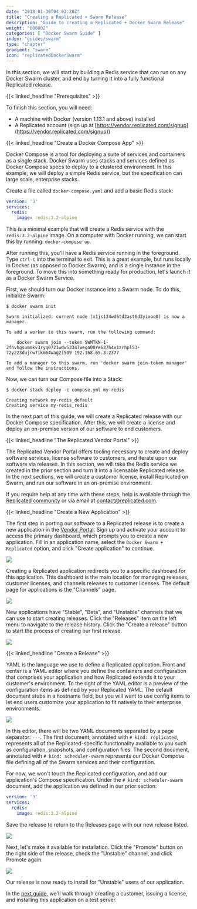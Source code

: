 ```yaml
---
date: "2018-01-30T04:02:20Z"
title: "Creating a Replicated + Swarm Release"
description: "Guide to creating a Replicated + Docker Swarm Release"
weight: "800002"
categories: [ "Docker Swarm Guide" ]
index: "guides/swarm"
type: "chapter"
gradient: "swarm"
icon: "replicatedDockerSwarm"
---
```


In this section, we will start by building a Redis service that can run on any Docker Swarm cluster, and end by turning it into a fully functional Replicated release.

{{< linked_headline "Prerequisites" >}}

To finish this section, you will need:

* A machine with Docker (version 1.13.1 and above) installed
* A Replicated account (sign up at [https://vendor.replicated.com/signup](https://vendor.replicated.com/signup))

{{< linked_headline "Create a Docker Compose App" >}}

Docker Compose is a tool for deploying a suite of services and containers as a single stack. Docker Swarm uses stacks and services defined as Docker Compose specs to deploy to a clustered environment. In this example, we will deploy a simple Redis service, but the specification can large scale, enterprise stacks.

Create a file called `docker-compose.yaml` and add a basic Redis stack:

```yaml
version: '3'
services:
  redis:
    image: redis:3.2-alpine
```

This is a minimal example that will create a Redis service with the `redis:3.2-alpine` image. On a computer with Docker running, we can start this by running: `docker-compose up`.

After running this, you'll have a Redis service running in the foreground. Type `ctrl-C` into the terminal to exit. This is a great example, but runs locally in Docker (as opposed to Docker Swarm), and is a single instance in the foreground. To move this into something ready for production, let's launch it as a Docker Swarm Service.

First, we should turn our Docker instance into a Swarm node. To do this, initialize Swarm:

```shell
$ docker swarm init

Swarm initialized: current node (x1js134wd5td2ast6d3yixoq0) is now a manager.

To add a worker to this swarm, run the following command:

    docker swarm join --token SWMTKN-1-2fhvhgsummkv3ryq0721wdw53347wega00re637h4x1zrhpl53-72y223dujrw7ikm64wag2i509 192.168.65.3:2377

To add a manager to this swarm, run 'docker swarm join-token manager' and follow the instructions.
```

Now, we can turn our Compose file into a Stack:

```shell
$ docker stack deploy -c compose.yml my-redis

Creating network my-redis_default
Creating service my-redis_redis
```

In the next part of this guide, we will create a Replicated release with our Docker Compose specification. After this, we will create a license and deploy an on-premise version of our software to end customers.

{{< linked_headline "The Replicated Vendor Portal" >}}

The Replicated Vendor Portal offers tooling necessary to create and deploy software services, license software to customers, and iterate upon our software via releases. In this section, we will take the Redis service we created in the prior section and turn it into a licensable Replicated release. In the next sections, we will create a customer license, install Replicated on Swarm, and run our software in an on-premise environment.

If you require help at any time with these steps, help is available through the [Replicated community](https://help.replicated.com/community/) or via email at [contact@replicated.com](mailto:contact@replicated.com).

{{< linked_headline "Create a New Application" >}}

The first step in porting our software to a Replicated release is to create a new application in the [Vendor Portal](https://vendor.replicated.com/signup). Sign up and activate your account to access the primary dashboard, which prompts you to create a new application. Fill in an application name, select the `Docker Swarm + Replicated` option, and click "Create application" to continue.

![](/images/guides/swarm/create-app.png)

Creating a Replicated application redirects you to a specific dashboard for this application. This dashboard is the main location for managing releases, customer licenses, and channels  releases to customer licenses. The default page for applications is the "Channels" page.

![](/images/guides/swarm/default-screen.png)

New applications have "Stable", "Beta", and "Unstable" channels that we can use to start creating releases. Click the "Releases" item on the left menu to navigate to the release history. Click the "Create a release" button to start the process of creating our first release.

![](/images/guides/swarm/create-release.png)

{{< linked_headline "Create a Release" >}}

YAML is the language we use to define a Replicated application. Front and center is a YAML editor where you define the containers and configuration that comprises your application and how Replicated extends it to your customer's environment. To the right of the YAML editor is a preview of the configuration items as defined by your Replicated YAML. The default document stubs in a hostname field, but you will want to use config items to let end users customize your application to fit natively to their enterprise environments.

![](/images/guides/swarm/default-yaml.png)

In this editor, there will be two YAML documents separated by a page separator: `---`. The first document, annotated with `# kind: replicated`, represents all of the Replicated-specific functionality available to you such as configuration, snapshots, and configuration files. The second document, annotated with `# kind: scheduler-swarm` represents our Docker Compose file defining all of the Swarm services and their configuration.

For now, we won't touch the Replicated configuration, and add our application's Compose specification. Under the `# kind: scheduler-swarm` document, add the application we defined in our prior section:

```yaml
version: '3'
services:
  redis:
    image: redis:3.2-alpine
```

Save the release to return to the Releases page with our new release listed.

![](/images/guides/swarm/release-list.png)


Next, let's make it available for installation. Click the "Promote" button on the right side of the release, check the "Unstable" channel, and click Promote again.

![](/images/guides/swarm/promote-release.png)

Our release is now ready to install for "Unstable" users of our application.

In the [next guide](../installing), we'll walk through creating a customer, issuing a license, and installing this application on a test server.
